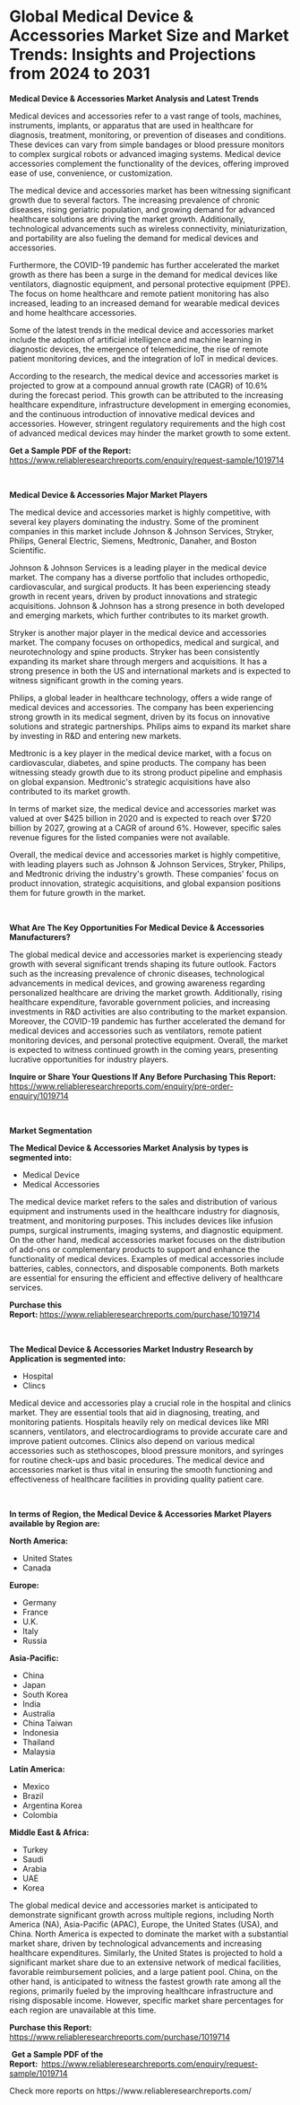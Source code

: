 <p><h1>Global Medical Device & Accessories Market Size and Market Trends: Insights and Projections from 2024 to 2031</h1></p><p><strong>Medical Device & Accessories Market Analysis and Latest Trends</strong></p>
<p><p>Medical devices and accessories refer to a vast range of tools, machines, instruments, implants, or apparatus that are used in healthcare for diagnosis, treatment, monitoring, or prevention of diseases and conditions. These devices can vary from simple bandages or blood pressure monitors to complex surgical robots or advanced imaging systems. Medical device accessories complement the functionality of the devices, offering improved ease of use, convenience, or customization.</p><p>The medical device and accessories market has been witnessing significant growth due to several factors. The increasing prevalence of chronic diseases, rising geriatric population, and growing demand for advanced healthcare solutions are driving the market growth. Additionally, technological advancements such as wireless connectivity, miniaturization, and portability are also fueling the demand for medical devices and accessories.</p><p>Furthermore, the COVID-19 pandemic has further accelerated the market growth as there has been a surge in the demand for medical devices like ventilators, diagnostic equipment, and personal protective equipment (PPE). The focus on home healthcare and remote patient monitoring has also increased, leading to an increased demand for wearable medical devices and home healthcare accessories.</p><p>Some of the latest trends in the medical device and accessories market include the adoption of artificial intelligence and machine learning in diagnostic devices, the emergence of telemedicine, the rise of remote patient monitoring devices, and the integration of IoT in medical devices.</p><p>According to the research, the medical device and accessories market is projected to grow at a compound annual growth rate (CAGR) of 10.6% during the forecast period. This growth can be attributed to the increasing healthcare expenditure, infrastructure development in emerging economies, and the continuous introduction of innovative medical devices and accessories. However, stringent regulatory requirements and the high cost of advanced medical devices may hinder the market growth to some extent.</p></p>
<p><strong>Get a Sample PDF of the Report:&nbsp;</strong> <a href="https://www.reliableresearchreports.com/enquiry/request-sample/1019714">https://www.reliableresearchreports.com/enquiry/request-sample/1019714</a></p>
<p>&nbsp;</p>
<p><strong>Medical Device & Accessories Major Market Players</strong></p>
<p><p>The medical device and accessories market is highly competitive, with several key players dominating the industry. Some of the prominent companies in this market include Johnson & Johnson Services, Stryker, Philips, General Electric, Siemens, Medtronic, Danaher, and Boston Scientific.</p><p>Johnson & Johnson Services is a leading player in the medical device market. The company has a diverse portfolio that includes orthopedic, cardiovascular, and surgical products. It has been experiencing steady growth in recent years, driven by product innovations and strategic acquisitions. Johnson & Johnson has a strong presence in both developed and emerging markets, which further contributes to its market growth.</p><p>Stryker is another major player in the medical device and accessories market. The company focuses on orthopedics, medical and surgical, and neurotechnology and spine products. Stryker has been consistently expanding its market share through mergers and acquisitions. It has a strong presence in both the US and international markets and is expected to witness significant growth in the coming years.</p><p>Philips, a global leader in healthcare technology, offers a wide range of medical devices and accessories. The company has been experiencing strong growth in its medical segment, driven by its focus on innovative solutions and strategic partnerships. Philips aims to expand its market share by investing in R&D and entering new markets.</p><p>Medtronic is a key player in the medical device market, with a focus on cardiovascular, diabetes, and spine products. The company has been witnessing steady growth due to its strong product pipeline and emphasis on global expansion. Medtronic's strategic acquisitions have also contributed to its market growth.</p><p>In terms of market size, the medical device and accessories market was valued at over $425 billion in 2020 and is expected to reach over $720 billion by 2027, growing at a CAGR of around 6%. However, specific sales revenue figures for the listed companies were not available.</p><p>Overall, the medical device and accessories market is highly competitive, with leading players such as Johnson & Johnson Services, Stryker, Philips, and Medtronic driving the industry's growth. These companies' focus on product innovation, strategic acquisitions, and global expansion positions them for future growth in the market.</p></p>
<p>&nbsp;</p>
<p><strong>What Are The Key Opportunities For Medical Device & Accessories Manufacturers?</strong></p>
<p><p>The global medical device and accessories market is experiencing steady growth with several significant trends shaping its future outlook. Factors such as the increasing prevalence of chronic diseases, technological advancements in medical devices, and growing awareness regarding personalized healthcare are driving the market growth. Additionally, rising healthcare expenditure, favorable government policies, and increasing investments in R&D activities are also contributing to the market expansion. Moreover, the COVID-19 pandemic has further accelerated the demand for medical devices and accessories such as ventilators, remote patient monitoring devices, and personal protective equipment. Overall, the market is expected to witness continued growth in the coming years, presenting lucrative opportunities for industry players.</p></p>
<p><strong>Inquire or Share Your Questions If Any Before Purchasing This Report:</strong> <a href="https://www.reliableresearchreports.com/enquiry/pre-order-enquiry/1019714">https://www.reliableresearchreports.com/enquiry/pre-order-enquiry/1019714</a></p>
<p>&nbsp;</p>
<p><strong>Market Segmentation</strong></p>
<p><strong>The Medical Device & Accessories Market Analysis by types is segmented into:</strong></p>
<p><ul><li>Medical Device</li><li>Medical Accessories</li></ul></p>
<p><p>The medical device market refers to the sales and distribution of various equipment and instruments used in the healthcare industry for diagnosis, treatment, and monitoring purposes. This includes devices like infusion pumps, surgical instruments, imaging systems, and diagnostic equipment. On the other hand, medical accessories market focuses on the distribution of add-ons or complementary products to support and enhance the functionality of medical devices. Examples of medical accessories include batteries, cables, connectors, and disposable components. Both markets are essential for ensuring the efficient and effective delivery of healthcare services.</p></p>
<p><strong>Purchase this Report:&nbsp;</strong><a href="https://www.reliableresearchreports.com/purchase/1019714">https://www.reliableresearchreports.com/purchase/1019714</a></p>
<p>&nbsp;</p>
<p><strong>The Medical Device & Accessories Market Industry Research by Application is segmented into:</strong></p>
<p><ul><li>Hospital</li><li>Clincs</li></ul></p>
<p><p>Medical device and accessories play a crucial role in the hospital and clinics market. They are essential tools that aid in diagnosing, treating, and monitoring patients. Hospitals heavily rely on medical devices like MRI scanners, ventilators, and electrocardiograms to provide accurate care and improve patient outcomes. Clinics also depend on various medical accessories such as stethoscopes, blood pressure monitors, and syringes for routine check-ups and basic procedures. The medical device and accessories market is thus vital in ensuring the smooth functioning and effectiveness of healthcare facilities in providing quality patient care.</p></p>
<p>&nbsp;</p>
<p><strong>In terms of Region, the Medical Device & Accessories Market Players available by Region are:</strong></p>
<p>
    <p> <strong> North America: </strong>
        <ul>
            <li>United States</li>
            <li>Canada</li>
        </ul>
        </p> 
    <p> <strong> Europe: </strong>
        <ul>
            <li>Germany</li>
            <li>France</li>
            <li>U.K.</li>
            <li>Italy</li>
            <li>Russia</li>
        </ul>
        </p> 
    <p> <strong> Asia-Pacific: </strong>
        <ul>
            <li>China</li>
            <li>Japan</li>
            <li>South Korea</li>
            <li>India</li>
            <li>Australia</li>
            <li>China Taiwan</li>
            <li>Indonesia</li>
            <li>Thailand</li>
            <li>Malaysia</li>
        </ul>
        </p> 
    <p> <strong> Latin America: </strong>
        <ul>
            <li>Mexico</li>
            <li>Brazil</li>
            <li>Argentina Korea</li>
            <li>Colombia</li>
        </ul>
        </p> 
    <p> <strong> Middle East & Africa: </strong>
        <ul>
            <li>Turkey</li>
            <li>Saudi</li>
            <li>Arabia</li>
            <li>UAE</li>
            <li>Korea</li>
        </ul>
    </p>
    </p>
<p><p>The global medical device and accessories market is anticipated to demonstrate significant growth across multiple regions, including North America (NA), Asia-Pacific (APAC), Europe, the United States (USA), and China. North America is expected to dominate the market with a substantial market share, driven by technological advancements and increasing healthcare expenditures. Similarly, the United States is projected to hold a significant market share due to an extensive network of medical facilities, favorable reimbursement policies, and a large patient pool. China, on the other hand, is anticipated to witness the fastest growth rate among all the regions, primarily fueled by the improving healthcare infrastructure and rising disposable income. However, specific market share percentages for each region are unavailable at this time.</p></p>
<p><strong>Purchase this Report: </strong><a href="https://www.reliableresearchreports.com/purchase/1019714">https://www.reliableresearchreports.com/purchase/1019714</a></p>
<p>&nbsp;<strong>Get a Sample PDF of the Report:&nbsp;&nbsp;</strong><a href="https://www.reliableresearchreports.com/enquiry/request-sample/1019714">https://www.reliableresearchreports.com/enquiry/request-sample/1019714</a></p>
<p><strong></strong></p>
<p>Check more reports on https://www.reliableresearchreports.com/</p>